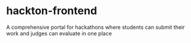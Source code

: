 # hackton-frontend
A comprehensive portal for hackathons where students can submit their work and judges can evaluate in one place
